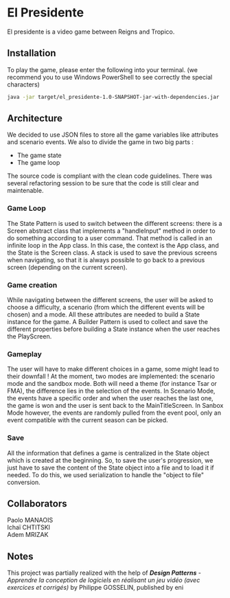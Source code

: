 
# El Presidente

El presidente is a video game between Reigns and Tropico.

## Installation

To play the game, please enter the following into your terminal. (we recommend you to use Windows PowerShell to see correctly the special characters)
```bash
java -jar target/el_presidente-1.0-SNAPSHOT-jar-with-dependencies.jar
```

## Architecture

We decided to use JSON files to store all the game variables like attributes and scenario events. We also to divide the game in two big parts : 

 - The game state
 - The game loop
 
 The source code is compliant with the clean code guidelines. There was several refactoring session to be sure that the code is still clear and maintenable.

 ### Game Loop

 The State Pattern is used to switch between the different screens: there is a Screen abstract class that implements a "handleInput" method in order to do something according to a user command. That method is called in an infinite loop in the App class. In this case, the context is the App class, and the State is the Screen class. A stack is used to save the previous screens when navigating, so that it is always possible to go back to a previous screen (depending on the current screen).

 ### Game creation

 While navigating between the different screens, the user will be asked to choose a difficulty, a scenario (from which the different events will be chosen) and a mode. All these attributes are needed to build a State instance for the game. A Builder Pattern is used to collect and save the different properties before building a State instance when the user reaches the PlayScreen.

 ### Gameplay

 The user will have to make different choices in a game, some might lead to their downfall ! At the moment, two modes are implemented: the scenario mode and the sandbox mode. Both will need a theme (for instance Tsar or FMA), the difference lies in the selection of the events. In Scenario Mode, the events have a specific order and when the user reaches the last one, the game is won and the user is sent back to the MainTitleScreen. In Sanbox Mode however, the events are randomly pulled from the event pool, only an event compatible with the current season can be picked.

### Save

 All the information that defines a game is centralized in the State object which is created at the beginning. So, to save the user's progression, we just have to save the content of the State object into a file and to load it if needed. To do this, we used serialization to handle the "object to file" conversion.

## Collaborators

Paolo MANAOIS  
Ichaï CHTITSKI  
Adem MRIZAK

## Notes

This project was partially realized with the help of ***Design Patterns*** - 
*Apprendre la conception de logiciels en réalisant un jeu vidéo (avec exercices et corrigés)* 
by Philippe GOSSELIN, published by eni

